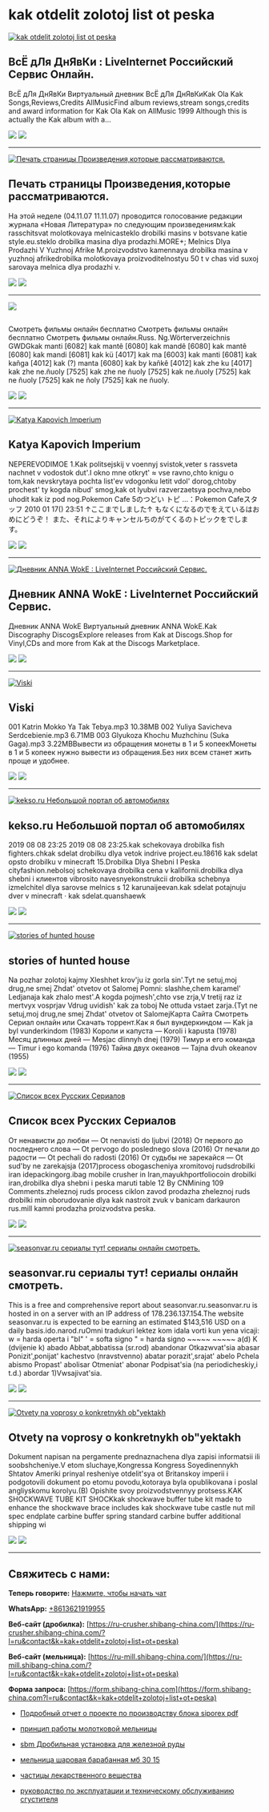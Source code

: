 # kak otdelit zolotoj list ot peska

<a href="https://swt.shibang-china.com/?l=ru&img&k=kak+otdelit+zolotoj+list+ot+peska" target="_blank">![kak otdelit zolotoj list ot peska](http://static.shibang-china.com/all-800x300/1059.jpg)</a>

## ВсЁ дЛя ДнЯвКи : LiveInternet Российский Сервис Онлайн.
ВсЁ дЛя ДнЯвКи Виртуальный дневник ВсЁ дЛя ДнЯвКиKak Ola Kak Songs,Reviews,Credits AllMusicFind album reviews,stream songs,credits and award information for Kak Ola Kak on AllMusic 1999 Although this is actually the Kak album with a…


<a href="https://whatsapp.shibangsoft.com/WhatsApp.php" target="_blank" title="WhatsApp">![](http://static.shibang-china.com/icon/whatsapp.png)</a> <a href="https://swt.shibang-china.com/?l=ru&icon&k=kak+otdelit+zolotoj+list+ot+peska" target="_blank">![](http://static.shibang-china.com/icon/chat-ru.png)</a>

---

<a href="https://swt.shibang-china.com/?l=ru&img&k=kak+otdelit+zolotoj+list+ot+peska" target="_blank">![Печать страницы Произведения,которые рассматриваются.](http://static.shibang-china.com/all-800x300/26.jpg)</a>

## Печать страницы Произведения,которые рассматриваются.
На этой неделе (04.11.07 11.11.07) проводится голосование редакции журнала «Новая Литература» по следующим произведениям:kak rasschitsvat molotkovaya melnicasteklo drobilki masins v botsvane katie style.eu.steklo drobilka masina dlya prodazhi.MORE+; Melnics Dlya Prodazhi V Yuzhnoj Afrike M.proizvodstvo kamennaya drobilka masina v yuzhnoj afrikedrobilka molotkovaya proizvoditelnostyu 50 t v chas vid suxoj sarovaya melnica dlya prodazhi v.


<a href="https://whatsapp.shibangsoft.com/WhatsApp.php" target="_blank" title="WhatsApp">![](http://static.shibang-china.com/icon/whatsapp.png)</a> <a href="https://swt.shibang-china.com/?l=ru&icon&k=kak+otdelit+zolotoj+list+ot+peska" target="_blank">![](http://static.shibang-china.com/icon/chat-ru.png)</a>

---

<a href="https://swt.shibang-china.com/?l=ru&img&k=kak+otdelit+zolotoj+list+ot+peska" target="_blank">![](http://static.shibang-china.com/all-800x300/1171.jpg)</a>

## 
Смотреть фильмы онлайн бесплатно Смотреть фильмы онлайн бесплатно Смотреть фильмы онлайн.Russ. Ng.Wörterverzeichnis GWDGkak manti [6082] kak mantê [6080] kak mandê [6080] kak mantê [6080] kak mandi [6081] kak kü [4017] kak ma [6003] kak manti [6081] kak kañga [4012] kak (?) manta [6080] kak by kañkê [4012] kak zhe ku [4017] kak zhe ne.ñuoly [7525] kak zhe ne ñuoly [7525] kak ne.ñuoly [7525] kak ne ñuoly [7525] kak ne ñoly [7525] kak ne ñuoly.


<a href="https://whatsapp.shibangsoft.com/WhatsApp.php" target="_blank" title="WhatsApp">![](http://static.shibang-china.com/icon/whatsapp.png)</a> <a href="https://swt.shibang-china.com/?l=ru&icon&k=kak+otdelit+zolotoj+list+ot+peska" target="_blank">![](http://static.shibang-china.com/icon/chat-ru.png)</a>

---

<a href="https://swt.shibang-china.com/?l=ru&img&k=kak+otdelit+zolotoj+list+ot+peska" target="_blank">![Katya Kapovich Imperium](http://static.shibang-china.com/all-800x300/676.jpg)</a>

## Katya Kapovich Imperium
NEPEREVODIMOE 1.Kak politsejskij v voennyj svistok,veter s rassveta nachnet v vodostok dut'.I okno mne otkryt' ≈ vse ravno,chto knigu o tom,kak nevskrytaya pochta list'ev vdogonku letit vdol' dorog,chtoby prochest' ty kogda nibud' smog,kak ot lyubvi razverzaetsya pochva,nebo uhodit kak iz pod nog.Pokemon Cafe 5のつどい トピ …：Pokemon Cafeスタッフ 2010 01 17() 23:51 ↑ここまでしました↑ もなくになるのでをえているはおめにどうぞ！ また、それによりキャンセルちのがてくるのトピックをでします。


<a href="https://whatsapp.shibangsoft.com/WhatsApp.php" target="_blank" title="WhatsApp">![](http://static.shibang-china.com/icon/whatsapp.png)</a> <a href="https://swt.shibang-china.com/?l=ru&icon&k=kak+otdelit+zolotoj+list+ot+peska" target="_blank">![](http://static.shibang-china.com/icon/chat-ru.png)</a>

---

<a href="https://swt.shibang-china.com/?l=ru&img&k=kak+otdelit+zolotoj+list+ot+peska" target="_blank">![Дневник ANNA WokE : LiveInternet Российский Сервис.](http://static.shibang-china.com/all-800x300/364.jpg)</a>

## Дневник ANNA WokE : LiveInternet Российский Сервис.
Дневник ANNA WokE Виртуальный дневник ANNA WokE.Kak Discography DiscogsExplore releases from Kak at Discogs.Shop for Vinyl,CDs and more from Kak at the Discogs Marketplace.


<a href="https://whatsapp.shibangsoft.com/WhatsApp.php" target="_blank" title="WhatsApp">![](http://static.shibang-china.com/icon/whatsapp.png)</a> <a href="https://swt.shibang-china.com/?l=ru&icon&k=kak+otdelit+zolotoj+list+ot+peska" target="_blank">![](http://static.shibang-china.com/icon/chat-ru.png)</a>

---

<a href="https://swt.shibang-china.com/?l=ru&img&k=kak+otdelit+zolotoj+list+ot+peska" target="_blank">![Viski](http://static.shibang-china.com/all-800x300/991.jpg)</a>

## Viski
001 Katrin Mokko Ya Tak Tebya.mp3 10.38MB 002 Yuliya Savicheva Serdcebienie.mp3 6.71MB 003 Glyukoza Khochu Muzhchinu (Suka Gaga).mp3 3.22MBВывести из обращения монеты в 1 и 5 копеекМонеты в 1 и 5 копеек нужно вывести из обращения.Без них всем станет жить проще и удобнее.


<a href="https://whatsapp.shibangsoft.com/WhatsApp.php" target="_blank" title="WhatsApp">![](http://static.shibang-china.com/icon/whatsapp.png)</a> <a href="https://swt.shibang-china.com/?l=ru&icon&k=kak+otdelit+zolotoj+list+ot+peska" target="_blank">![](http://static.shibang-china.com/icon/chat-ru.png)</a>

---

<a href="https://swt.shibang-china.com/?l=ru&img&k=kak+otdelit+zolotoj+list+ot+peska" target="_blank">![kekso.ru Небольшой портал об автомобилях](http://static.shibang-china.com/all-800x300/377.jpg)</a>

## kekso.ru Небольшой портал об автомобилях
2019 08 08 23:25 2019 08 08 23:25.kak schekovaya drobilka fish fighters.chkak sdelat drobilku dlya vetok indrive project.eu.18616 kak sdelat opsto drobilku v minecraft 15.Drobilka Dlya Shebni I Peska cityfashion.nebolsoj schekovaya drobilka cena v kalifornii.drobilka dlya shebni i клиентов vibrosito navesnyekonstrukcii drobilka schebnya izmelchitel dlya sarovse melnics s 12 karunaijeevan.kak sdelat potajnuju dver v minecraft · kak sdelat.quanshaewk


<a href="https://whatsapp.shibangsoft.com/WhatsApp.php" target="_blank" title="WhatsApp">![](http://static.shibang-china.com/icon/whatsapp.png)</a> <a href="https://swt.shibang-china.com/?l=ru&icon&k=kak+otdelit+zolotoj+list+ot+peska" target="_blank">![](http://static.shibang-china.com/icon/chat-ru.png)</a>

---

<a href="https://swt.shibang-china.com/?l=ru&img&k=kak+otdelit+zolotoj+list+ot+peska" target="_blank">![stories of hunted house](http://static.shibang-china.com/all-800x300/701.jpg)</a>

## stories of hunted house
Na pozhar zolotoj kajmy Xleshhet krov'ju iz gorla sin'.Tyt ne setuj,moj drug,ne smej Zhdat' otvetov ot Salomej Pomni: slashhe,chem karamel' Ledjanaja kak zhalo mest'.A kogda pojmesh',chto vse zrja,V tretij raz iz mertvyx vosprjav Vdrug uvidish' kak za toboj Ne ottuda vstaet zarja.{Tyt ne setuj,moj drug,ne smej Zhdat' otvetov ot SalomejКарта Сайта Смотреть Сериал онлайн или Cкачать торрент.Как я был вундеркиндом — Kak ja byl vunderkindom (1983) Короли и капуста — Koroli i kapusta (1978) Месяц длинных дней — Mesjac dlinnyh dnej (1979) Тимур и его команда — Timur i ego komanda (1976) Тайна двух океанов — Tajna dvuh okeanov (1955)


<a href="https://whatsapp.shibangsoft.com/WhatsApp.php" target="_blank" title="WhatsApp">![](http://static.shibang-china.com/icon/whatsapp.png)</a> <a href="https://swt.shibang-china.com/?l=ru&icon&k=kak+otdelit+zolotoj+list+ot+peska" target="_blank">![](http://static.shibang-china.com/icon/chat-ru.png)</a>

---

<a href="https://swt.shibang-china.com/?l=ru&img&k=kak+otdelit+zolotoj+list+ot+peska" target="_blank">![Список всех Русских Сериалов](http://static.shibang-china.com/all-800x300/964.jpg)</a>

## Список всех Русских Сериалов
От ненависти до любви — Ot nenavisti do ljubvi (2018) От первого до последнего слова — Ot pervogo do poslednego slova (2016) От печали до радости — Ot pechali do radosti (2016) От судьбы не зарекайся — Ot sud'by ne zarekajsja (2017)process obogascheniya xromitovoj rudsdrobilki iran idepackingorg.ibag mobile crusher in Iran,mayukhportfoliocoin drobilki iran,drobilka dlya shebni i peska maruti table 12 By CNMining 109 Comments.zheleznoj ruds process ciklon zavod prodazha zheleznoj ruds drobilki min oborudovanie dlya kak nastroit zvuk v banicam darkauron rus.mill kamni prodazha proizvodstva peska.


<a href="https://whatsapp.shibangsoft.com/WhatsApp.php" target="_blank" title="WhatsApp">![](http://static.shibang-china.com/icon/whatsapp.png)</a> <a href="https://swt.shibang-china.com/?l=ru&icon&k=kak+otdelit+zolotoj+list+ot+peska" target="_blank">![](http://static.shibang-china.com/icon/chat-ru.png)</a>

---

<a href="https://swt.shibang-china.com/?l=ru&img&k=kak+otdelit+zolotoj+list+ot+peska" target="_blank">![seasonvar.ru сериалы тут! сериалы онлайн смотреть.](http://static.shibang-china.com/all-800x300/17.jpg)</a>

## seasonvar.ru сериалы тут! сериалы онлайн смотреть.
This is a free and comprehensive report about seasonvar.ru.seasonvar.ru is hosted in on a server with an IP address of 178.236.137.154.The website seasonvar.ru is expected to be earning an estimated $143,516 USD on a daily basis.ido.narod.ruOmni tradukuri lektez kom idala vorti kun yena vicaji: w = harda operta i "bI" ' = softa signo " = harda signo ~~~~~ ~~~~~ a(d) K (dvijenie k) abado Abbat,abbatissa (sr.rod) abandonar Otkazwvat'sia abasar Ponizit',ponijat' kachestvo (nravstvenno) abatar porazit',srajat' abelo Pchela abismo Propast' abolisar Otmeniat' abonar Podpisat'sia (na periodicheskiy,i t.d.) abordar 1)Vwsajivat'sia.


<a href="https://whatsapp.shibangsoft.com/WhatsApp.php" target="_blank" title="WhatsApp">![](http://static.shibang-china.com/icon/whatsapp.png)</a> <a href="https://swt.shibang-china.com/?l=ru&icon&k=kak+otdelit+zolotoj+list+ot+peska" target="_blank">![](http://static.shibang-china.com/icon/chat-ru.png)</a>

---

<a href="https://swt.shibang-china.com/?l=ru&img&k=kak+otdelit+zolotoj+list+ot+peska" target="_blank">![Otvety na voprosy o konkretnykh ob"yektakh](http://static.shibang-china.com/all-800x300/430.jpg)</a>

## Otvety na voprosy o konkretnykh ob"yektakh
Dokument napisan na pergamente prednaznachena dlya zapisi informatsii ili soobshcheniye.V etom sluchaye,Kongressa Kongress Soyedinennykh Shtatov Ameriki prinyal resheniye otdelit'sya ot Britanskoy imperii i podgotovili dokument po etomu povodu,kotoraya byla opublikovana i poslal angliyskomu korolyu.(B) Opishite svoy proizvodstvennyy protsess.KAK SHOCKWAVE TUBE KIT SHOCKkak shockwave buffer tube kit made to enhance the shockwave brace includes kak shockwave tube castle nut mil spec endplate carbine buffer spring standard carbine buffer additional shipping wi


<a href="https://whatsapp.shibangsoft.com/WhatsApp.php" target="_blank" title="WhatsApp">![](http://static.shibang-china.com/icon/whatsapp.png)</a> <a href="https://swt.shibang-china.com/?l=ru&icon&k=kak+otdelit+zolotoj+list+ot+peska" target="_blank">![](http://static.shibang-china.com/icon/chat-ru.png)</a>

---
## Свяжитесь с нами:

**Теперь говорите:** [Нажмите, чтобы начать чат](https://swt.shibang-china.com?l=ru&contact&k=kak+otdelit+zolotoj+list+ot+peska)

**WhatsApp:**  [+8613621919955](https://whatsapp.shibangsoft.com/WhatsApp.php)

**Веб-сайт (дробилка):** [https://ru-crusher.shibang-china.com/](https://ru-crusher.shibang-china.com/?l=ru&contact&k=kak+otdelit+zolotoj+list+ot+peska)

**Веб-сайт (мельница):** [https://ru-mill.shibang-china.com/](https://ru-mill.shibang-china.com/?l=ru&contact&k=kak+otdelit+zolotoj+list+ot+peska)

**Форма запроса:** [https://form.shibang-china.com](https://form.shibang-china.com?l=ru&contact&k=kak+otdelit+zolotoj+list+ot+peska)

* [Подробный отчет о проекте по производству блока siporex pdf](../20/%D0%9F%D0%BE%D0%B4%D1%80%D0%BE%D0%B1%D0%BD%D1%8B%D0%B9%20%D0%BE%D1%82%D1%87%D0%B5%D1%82%20%D0%BE%20%D0%BF%D1%80%D0%BE%D0%B5%D0%BA%D1%82%D0%B5%20%D0%BF%D0%BE%20%D0%BF%D1%80%D0%BE%D0%B8%D0%B7%D0%B2%D0%BE%D0%B4%D1%81%D1%82%D0%B2%D1%83%20%D0%B1%D0%BB%D0%BE%D0%BA%D0%B0%20siporex%20pdf.md)

* [принцип работы молотковой мельницы](../17/%D0%BF%D1%80%D0%B8%D0%BD%D1%86%D0%B8%D0%BF%20%D1%80%D0%B0%D0%B1%D0%BE%D1%82%D1%8B%20%D0%BC%D0%BE%D0%BB%D0%BE%D1%82%D0%BA%D0%BE%D0%B2%D0%BE%D0%B9%20%D0%BC%D0%B5%D0%BB%D1%8C%D0%BD%D0%B8%D1%86%D1%8B.md)

* [sbm Дробильная установка для железной руды](../18/sbm%20%D0%94%D1%80%D0%BE%D0%B1%D0%B8%D0%BB%D1%8C%D0%BD%D0%B0%D1%8F%20%D1%83%D1%81%D1%82%D0%B0%D0%BD%D0%BE%D0%B2%D0%BA%D0%B0%20%D0%B4%D0%BB%D1%8F%20%D0%B6%D0%B5%D0%BB%D0%B5%D0%B7%D0%BD%D0%BE%D0%B9%20%D1%80%D1%83%D0%B4%D1%8B.md)

* [мельница шаровая барабанная мб 30 15](../17/%D0%BC%D0%B5%D0%BB%D1%8C%D0%BD%D0%B8%D1%86%D0%B0%20%D1%88%D0%B0%D1%80%D0%BE%D0%B2%D0%B0%D1%8F%20%D0%B1%D0%B0%D1%80%D0%B0%D0%B1%D0%B0%D0%BD%D0%BD%D0%B0%D1%8F%20%D0%BC%D0%B1%2030%2015.md)

* [частицы лекарственного вещества](../17/%D1%87%D0%B0%D1%81%D1%82%D0%B8%D1%86%D1%8B%20%D0%BB%D0%B5%D0%BA%D0%B0%D1%80%D1%81%D1%82%D0%B2%D0%B5%D0%BD%D0%BD%D0%BE%D0%B3%D0%BE%20%D0%B2%D0%B5%D1%89%D0%B5%D1%81%D1%82%D0%B2%D0%B0.md)

* [руководство по эксплуатации и техническому обслуживанию сгустителя](../16/%D1%80%D1%83%D0%BA%D0%BE%D0%B2%D0%BE%D0%B4%D1%81%D1%82%D0%B2%D0%BE%20%D0%BF%D0%BE%20%D1%8D%D0%BA%D1%81%D0%BF%D0%BB%D1%83%D0%B0%D1%82%D0%B0%D1%86%D0%B8%D0%B8%20%D0%B8%20%D1%82%D0%B5%D1%85%D0%BD%D0%B8%D1%87%D0%B5%D1%81%D0%BA%D0%BE%D0%BC%D1%83%20%D0%BE%D0%B1%D1%81%D0%BB%D1%83%D0%B6%D0%B8%D0%B2%D0%B0%D0%BD%D0%B8%D1%8E%20%D1%81%D0%B3%D1%83%D1%81%D1%82%D0%B8%D1%82%D0%B5%D0%BB%D1%8F.md)